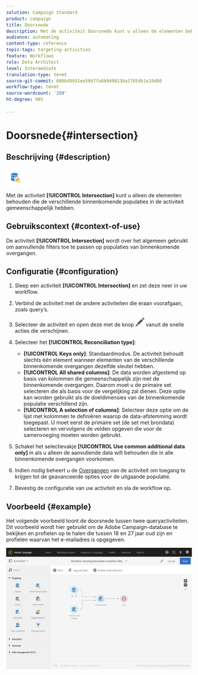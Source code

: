 ```yaml
---
solution: Campaign Standard
product: campaign
title: Doorsnede
description: Met de activiteit Doorsnede kunt u alleen de elementen behouden die de verschillende binnenkomende populaties in de activiteit gemeenschappelijk hebben.
audience: automating
content-type: reference
topic-tags: targeting-activities
feature: Workflows
role: Data Architect
level: Intermediate
translation-type: tm+mt
source-git-commit: 088b49931ee5047fa6b949813ba17654b1e10d60
workflow-type: tm+mt
source-wordcount: '289'
ht-degree: 98%

---
```



# Doorsnede{#intersection}

## Beschrijving {#description}

![](assets/intersection.png)

Met de activiteit **[!UICONTROL Intersection]** kunt u alleen de elementen behouden die de verschillende binnenkomende populaties in de activiteit gemeenschappelijk hebben.

## Gebruikscontext {#context-of-use}

De activiteit **[!UICONTROL Intersection]** wordt over het algemeen gebruikt om aanvullende filters toe te passen op populaties van binnenkomende overgangen.

## Configuratie {#configuration}

1. Sleep een activiteit **[!UICONTROL Intersection]** en zet deze neer in uw workflow.
1. Verbind de activiteit met de andere activiteiten die eraan voorafgaan, zoals query’s.
1. Selecteer de activiteit en open deze met de knop ![](assets/edit_darkgrey-24px.png) vanuit de snelle acties die verschijnen.
1. Selecteer het **[!UICONTROL Reconciliation type]**:

   * **[!UICONTROL Keys only]**: Standaardmodus. De activiteit behoudt slechts één element wanneer elementen van de verschillende binnenkomende overgangen dezelfde sleutel hebben.
   * **[!UICONTROL All shared columns]**: De data worden afgestemd op basis van kolommen die gemeenschappelijk zijn met de binnenkomende overgangen. Daarom moet u de primaire set selecteren die als basis voor de vergelijking zal dienen. Deze optie kan worden gebruikt als de doeldimensies van de binnenkomende populatie verschillend zijn.
   * **[!UICONTROL A selection of columns]**: Selecteer deze optie om de lijst met kolommen te definiëren waarop de data-afstemming wordt toegepast. U moet eerst de primaire set (de set met brondata) selecteren en vervolgens de velden opgeven die voor de samenvoeging moeten worden gebruikt.

1. Schakel het selectievakje **[!UICONTROL Use common additional data only]** in als u alleen de aanvullende data wilt behouden die in alle binnenkomende overgangen voorkomen.
1. Indien nodig beheert u de [Overgangen](../../automating/using/activity-properties.md) van de activiteit om toegang te krijgen tot de geavanceerde opties voor de uitgaande populatie.
1. Bevestig de configuratie van uw activiteit en sla de workflow op.

## Voorbeeld {#example}

Het volgende voorbeeld toont de doorsnede tussen twee queryactiviteiten. Dit voorbeeld wordt hier gebruikt om de Adobe Campaign-database te bekijken en profielen op te halen die tussen 18 en 27 jaar oud zijn en profielen waarvan het e-mailadres is opgegeven.

![](assets/wkf_intersection_example.png)

